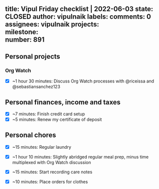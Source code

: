 title:	Vipul Friday checklist | 2022-06-03
state:	CLOSED
author:	vipulnaik
labels:	
comments:	0
assignees:	vipulnaik
projects:	
milestone:	
number:	891
--
## Personal projects

### Org Watch

- [x] ~1 hour 30 minutes: Discuss Org Watch processes with @riceissa and @sebastiansanchez123

## Personal finances, income and taxes

- [x] ~7 minutes: Finish credit card setup
- [x] ~5 minutes: Renew my certificate of deposit 
## Personal chores

- [x] ~15 minutes: Regular laundry
- [x] ~1 hour 10 minutes: Slightly abridged regular meal prep, minus time multiplexed with Org Watch discussion
- [x] ~15 minutes: Start recording care notes 
- [x] ~10 minutes: Place orders for clothes 

